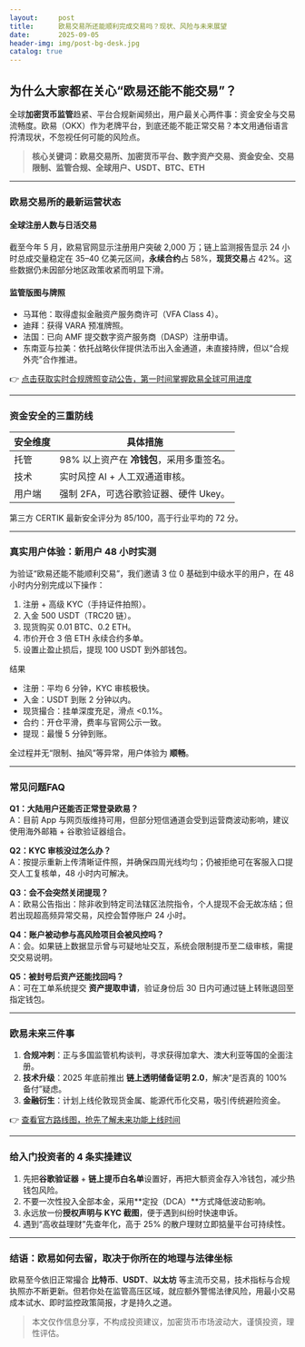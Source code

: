 ```yaml
---
layout:     post
title:      欧易交易所还能顺利完成交易吗？现状、风险与未来展望
date:       2025-09-05
header-img: img/post-bg-desk.jpg
catalog: true
---
```


## 为什么大家都在关心“欧易还能不能交易”？

全球**加密货币监管**趋紧、平台合规新闻频出，用户最关心两件事：资金安全与交易流畅度。欧易（OKX）作为老牌平台，到底还能不能正常交易？本文用通俗语言捋清现状，不忽视任何可能的风险点。

> **核心关键词：欧易交易所、加密货币平台、数字资产交易、资金安全、交易限制、监管合规、全球用户、USDT、BTC、ETH**

---

### 欧易交易所的最新运营状态

#### 全球注册人数与日活交易
截至今年 5 月，欧易官网显示注册用户突破 2,000 万；链上监测报告显示 24 小时总成交量稳定在 35–40 亿美元区间，**永续合约**占 58%，**现货交易**占 42%。这些数据仍未因部分地区政策收紧而明显下滑。

#### 监管版图与牌照
- 马耳他：取得虚拟金融资产服务商许可（VFA Class 4）。
- 迪拜：获得 VARA 预准牌照。
- 法国：已向 AMF 提交数字资产服务商（DASP）注册申请。
- 东南亚与拉美：依托战略伙伴提供法币出入金通道，未直接持牌，但以“合规外壳”合作推进。

👉 [点击获取实时合规牌照变动公告，第一时间掌握欧易全球可用进度](https://okxdog.com/)

---

### 资金安全的三重防线

| 安全维度 | 具体措施 |
|----------------|----------------|
| 托管 | 98% 以上资产在 **冷钱包**，采用多重签名。 |
| 技术 | 实时风控 AI + 人工双通道审核。 |
| 用户端 | 强制 2FA，可选谷歌验证器、硬件 Ukey。 |

第三方 CERTIK 最新安全评分为 85/100，高于行业平均的 72 分。

---

### 真实用户体验：新用户 48 小时实测

为验证“欧易还能不能顺利交易”，我们邀请 3 位 0 基础到中级水平的用户，在 48 小时内分别完成以下操作：

1. 注册 + 高级 KYC（手持证件拍照）。
2. 入金 500 USDT（TRC20 链）。
3. 现货购买 0.01 BTC、0.2 ETH。
4. 市价开仓 3 倍 ETH 永续合约多单。
5. 设置止盈止损后，提现 100 USDT 到外部钱包。

结果  
- 注册：平均 6 分钟，KYC 审核极快。  
- 入金：USDT 到账 2 分钟以内。  
- 现货撮合：挂单深度充足，滑点 <0.1%。  
- 合约：开仓平滑，费率与官网公示一致。  
- 提现：最慢 5 分钟到账。  

全过程并无“限制、抽风”等异常，用户体验为 **顺畅**。

---

### 常见问题FAQ

**Q1：大陆用户还能否正常登录欧易？**  
A：目前 App 与网页版维持可用，但部分短信通道会受到运营商波动影响，建议使用海外邮箱 + 谷歌验证器组合。

**Q2：KYC 审核没过怎么办？**  
A：按提示重新上传清晰证件照，并确保四周光线均匀；仍被拒绝可在客服入口提交人工复核单，48 小时内可解决。

**Q3：会不会突然关闭提现？**  
A：欧易公告指出：除非收到特定司法辖区法院指令，个人提现不会无故冻结；但若出现超高频异常交易，风控会暂停账户 24 小时。

**Q4：账户被动参与高风险项目会被风控吗？**  
A：会。如果链上数据显示曾与可疑地址交互，系统会限制提币至二级审核，需提交交易说明。

**Q5：被封号后资产还能找回吗？**  
A：可在工单系统提交 **资产提取申请**，验证身份后 30 日内可通过链上转账退回至指定钱包。

---

### 欧易未来三件事

1. **合规冲刺**：正与多国监管机构谈判，寻求获得加拿大、澳大利亚等国的全面注册。
2. **技术升级**：2025 年底前推出 **链上透明储备证明 2.0**，解决“是否真的 100% 备付”疑虑。
3. **金融衍生**：计划上线伦敦现货金属、能源代币化交易，吸引传统避险资金。

👉 [查看官方路线图，抢先了解未来功能上线时间](https://okxdog.com/)

---

### 给入门投资者的 4 条实操建议

1. 先把**谷歌验证器** + **链上提币白名单**设置好，再把大额资金存入冷钱包，减少热钱包风险。
2. 不要一次性投入全部本金，采用**定投（DCA）**方式降低波动影响。
3. 永远放一份**授权声明与 KYC 截图**，便于遇到纠纷时快速申诉。
4. 遇到“高收益理财”先查年化，高于 25% 的散户理财立即掂量平台可持续性。

---

### 结语：欧易如何去留，取决于你所在的地理与法律坐标

欧易至今依旧正常撮合 **比特币**、**USDT**、**以太坊** 等主流币交易，技术指标与合规执照亦不断更新。但若你处在监管高压区域，就应额外警惕法律风险，用最小交易成本试水、即时监控政策简报，才是持久之道。 

> 本文仅作信息分享，不构成投资建议，加密货币市场波动大，谨慎投资，理性评估。